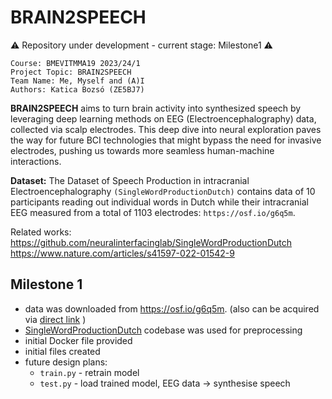 # BRAIN2SPEECH

:warning: Repository under development - current stage: Milestone1 :warning: 
```
Course: BMEVITMMA19 2023/24/1 
Project Topic: BRAIN2SPEECH 
Team Name: Me, Myself and (A)I
Authors: Katica Bozsó (ZE5BJ7)
```

**BRAIN2SPEECH** aims to turn brain activity into synthesized speech by leveraging deep learning methods on EEG (Electroencephalography) data, collected via scalp electrodes. This deep dive into neural exploration paves the way for future BCI technologies that might bypass the need for invasive electrodes, pushing us towards more seamless human-machine interactions.

**Dataset:** The Dataset of Speech Production in intracranial Electroencephalography `(SingleWordProductionDutch)` contains data of 10 participants reading out individual words in Dutch while their intracranial EEG measured from a total of 1103 electrodes:
`https://osf.io/g6q5m`.

Related works: \
https://github.com/neuralinterfacinglab/SingleWordProductionDutch \
https://www.nature.com/articles/s41597-022-01542-9

## Milestone 1
- data was downloaded from https://osf.io/g6q5m. (also can be acquired via  [direct link](https://files.de-1.osf.io/v1/resources/nrgx6/providers/osfstorage/623d9d9a938b480e3797af8f) )
- [SingleWordProductionDutch](https://github.com/neuralinterfacinglab/SingleWordProductionDutch) codebase was used for preprocessing
- initial Docker file provided
- initial files created
- future design plans:
    - `train.py` - retrain model
    - `test.py` - load trained model, EEG data -> synthesise speech



